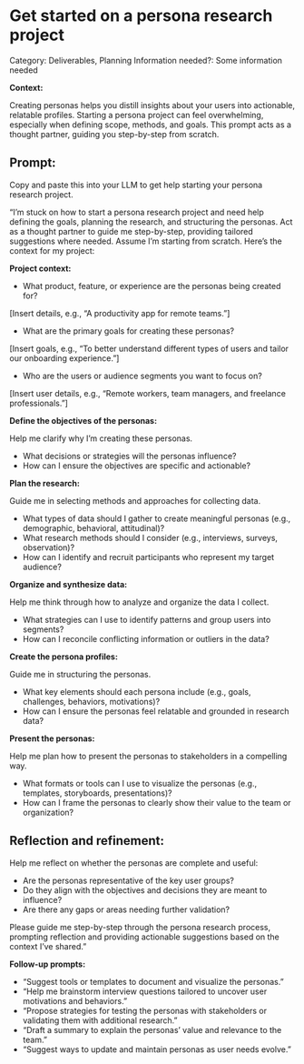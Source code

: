 # Get started on a persona research project

Category: Deliverables, Planning
Information needed?: Some information needed

**Context:**

Creating personas helps you distill insights about your users into actionable, relatable profiles. Starting a persona project can feel overwhelming, especially when defining scope, methods, and goals. This prompt acts as a thought partner, guiding you step-by-step from scratch.

## **Prompt:**

Copy and paste this into your LLM to get help starting your persona research project.

“I’m stuck on how to start a persona research project and need help defining the goals, planning the research, and structuring the personas. Act as a thought partner to guide me step-by-step, providing tailored suggestions where needed. Assume I’m starting from scratch. Here’s the context for my project:

**Project context:**

- What product, feature, or experience are the personas being created for?

[Insert details, e.g., “A productivity app for remote teams.”]

- What are the primary goals for creating these personas?

[Insert goals, e.g., “To better understand different types of users and tailor our onboarding experience.”]

- Who are the users or audience segments you want to focus on?

[Insert user details, e.g., “Remote workers, team managers, and freelance professionals.”]

**Define the objectives of the personas:**

Help me clarify why I’m creating these personas.

- What decisions or strategies will the personas influence?
- How can I ensure the objectives are specific and actionable?

**Plan the research:**

Guide me in selecting methods and approaches for collecting data.

- What types of data should I gather to create meaningful personas (e.g., demographic, behavioral, attitudinal)?
- What research methods should I consider (e.g., interviews, surveys, observation)?
- How can I identify and recruit participants who represent my target audience?

**Organize and synthesize data:**

Help me think through how to analyze and organize the data I collect.

- What strategies can I use to identify patterns and group users into segments?
- How can I reconcile conflicting information or outliers in the data?

**Create the persona profiles:**

Guide me in structuring the personas.

- What key elements should each persona include (e.g., goals, challenges, behaviors, motivations)?
- How can I ensure the personas feel relatable and grounded in research data?

**Present the personas:**

Help me plan how to present the personas to stakeholders in a compelling way.

- What formats or tools can I use to visualize the personas (e.g., templates, storyboards, presentations)?
- How can I frame the personas to clearly show their value to the team or organization?

## **Reflection and refinement:**

Help me reflect on whether the personas are complete and useful:

- Are the personas representative of the key user groups?
- Do they align with the objectives and decisions they are meant to influence?
- Are there any gaps or areas needing further validation?

Please guide me step-by-step through the persona research process, prompting reflection and providing actionable suggestions based on the context I’ve shared.”

**Follow-up prompts:**

- “Suggest tools or templates to document and visualize the personas.”
- “Help me brainstorm interview questions tailored to uncover user motivations and behaviors.”
- “Propose strategies for testing the personas with stakeholders or validating them with additional research.”
- “Draft a summary to explain the personas’ value and relevance to the team.”
- “Suggest ways to update and maintain personas as user needs evolve.”